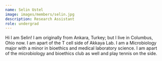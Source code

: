 ```yaml
---
name: Selin Ustel
image: images/members/selin.jpg
description: Research Assistant
role: undergrad
---
```


Hi I am Selin! I am originally from Ankara, Turkey; but I live in Columbus, Ohio now. I am apart of the T cell side of Akkaya Lab. I am a Microbiology major with a minor in bioethics and medical laboratory science. I am apart of the microbiology and bioethics club as well and play tennis on the side.